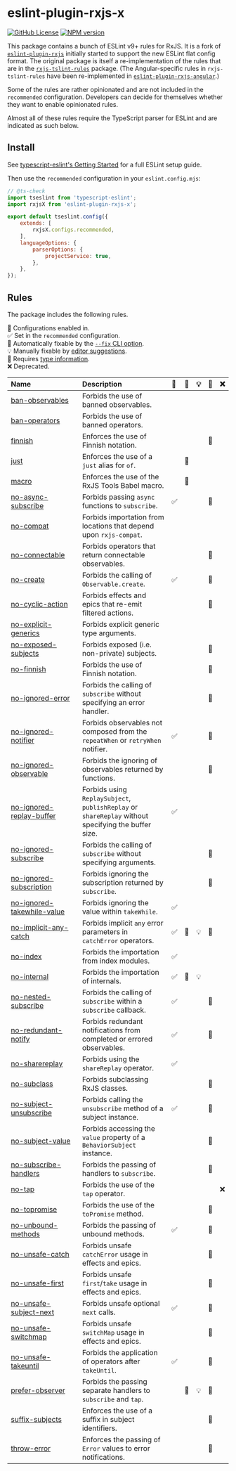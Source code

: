 # eslint-plugin-rxjs-x

[![GitHub License](https://img.shields.io/badge/license-MIT-blue.svg)](https://github.com/JasonWeinzierl/eslint-plugin-rxjs-x/blob/master/LICENSE)
[![NPM version](https://img.shields.io/npm/v/eslint-plugin-rxjs-x.svg)](https://www.npmjs.com/package/eslint-plugin-rxjs-x)

This package contains a bunch of ESLint v9+ rules for RxJS.
It is a fork of [`eslint-plugin-rxjs`](https://github.com/cartant/eslint-plugin-rxjs)
initially started to support the new ESLint flat config format.
The original package is itself a re-implementation of the rules that are in the [`rxjs-tslint-rules`](https://github.com/cartant/rxjs-tslint-rules) package.
(The Angular-specific rules in `rxjs-tslint-rules` have been re-implemented in [`eslint-plugin-rxjs-angular`](https://github.com/cartant/eslint-plugin-rxjs-angular).)

Some of the rules are rather opinionated and are not included in the `recommended` configuration. Developers can decide for themselves whether they want to enable opinionated rules.

Almost all of these rules require the TypeScript parser for ESLint and are indicated as such below.

## Install

See [typescript-eslint's Getting Started](https://typescript-eslint.io/getting-started) for a full ESLint setup guide.

Then use the `recommended` configuration in your `eslint.config.mjs`:

```js
// @ts-check
import tseslint from 'typescript-eslint';
import rxjsX from 'eslint-plugin-rxjs-x';

export default tseslint.config({
    extends: [
        rxjsX.configs.recommended,
    ],
    languageOptions: {
        parserOptions: {
            projectService: true,
        },
    },
});
```

## Rules

The package includes the following rules.

💼 Configurations enabled in.\
✅ Set in the `recommended` configuration.\
🔧 Automatically fixable by the [`--fix` CLI option](https://eslint.org/docs/user-guide/command-line-interface#--fix).\
💡 Manually fixable by [editor suggestions](https://eslint.org/docs/latest/use/core-concepts#rule-suggestions).\
💭 Requires [type information](https://typescript-eslint.io/linting/typed-linting).\
❌ Deprecated.

| Name                                                                   | Description                                                                                         | 💼 | 🔧 | 💡 | 💭 | ❌ |
| :--------------------------------------------------------------------- | :-------------------------------------------------------------------------------------------------- | :- | :- | :- | :- | :- |
| [ban-observables](docs/rules/ban-observables.md)                       | Forbids the use of banned observables.                                                              |    |    |    |    |    |
| [ban-operators](docs/rules/ban-operators.md)                           | Forbids the use of banned operators.                                                                |    |    |    |    |    |
| [finnish](docs/rules/finnish.md)                                       | Enforces the use of Finnish notation.                                                               |    |    |    | 💭 |    |
| [just](docs/rules/just.md)                                             | Enforces the use of a `just` alias for `of`.                                                        |    | 🔧 |    |    |    |
| [macro](docs/rules/macro.md)                                           | Enforces the use of the RxJS Tools Babel macro.                                                     |    | 🔧 |    |    |    |
| [no-async-subscribe](docs/rules/no-async-subscribe.md)                 | Forbids passing `async` functions to `subscribe`.                                                   | ✅ |    |    | 💭 |    |
| [no-compat](docs/rules/no-compat.md)                                   | Forbids importation from locations that depend upon `rxjs-compat`.                                  |    |    |    |    |    |
| [no-connectable](docs/rules/no-connectable.md)                         | Forbids operators that return connectable observables.                                              |    |    |    | 💭 |    |
| [no-create](docs/rules/no-create.md)                                   | Forbids the calling of `Observable.create`.                                                         | ✅ |    |    | 💭 |    |
| [no-cyclic-action](docs/rules/no-cyclic-action.md)                     | Forbids effects and epics that re-emit filtered actions.                                            |    |    |    | 💭 |    |
| [no-explicit-generics](docs/rules/no-explicit-generics.md)             | Forbids explicit generic type arguments.                                                            |    |    |    |    |    |
| [no-exposed-subjects](docs/rules/no-exposed-subjects.md)               | Forbids exposed (i.e. non-private) subjects.                                                        |    |    |    | 💭 |    |
| [no-finnish](docs/rules/no-finnish.md)                                 | Forbids the use of Finnish notation.                                                                |    |    |    | 💭 |    |
| [no-ignored-error](docs/rules/no-ignored-error.md)                     | Forbids the calling of `subscribe` without specifying an error handler.                             |    |    |    | 💭 |    |
| [no-ignored-notifier](docs/rules/no-ignored-notifier.md)               | Forbids observables not composed from the `repeatWhen` or `retryWhen` notifier.                     | ✅ |    |    | 💭 |    |
| [no-ignored-observable](docs/rules/no-ignored-observable.md)           | Forbids the ignoring of observables returned by functions.                                          |    |    |    | 💭 |    |
| [no-ignored-replay-buffer](docs/rules/no-ignored-replay-buffer.md)     | Forbids using `ReplaySubject`, `publishReplay` or `shareReplay` without specifying the buffer size. | ✅ |    |    |    |    |
| [no-ignored-subscribe](docs/rules/no-ignored-subscribe.md)             | Forbids the calling of `subscribe` without specifying arguments.                                    |    |    |    | 💭 |    |
| [no-ignored-subscription](docs/rules/no-ignored-subscription.md)       | Forbids ignoring the subscription returned by `subscribe`.                                          |    |    |    | 💭 |    |
| [no-ignored-takewhile-value](docs/rules/no-ignored-takewhile-value.md) | Forbids ignoring the value within `takeWhile`.                                                      | ✅ |    |    |    |    |
| [no-implicit-any-catch](docs/rules/no-implicit-any-catch.md)           | Forbids implicit `any` error parameters in `catchError` operators.                                  | ✅ | 🔧 | 💡 | 💭 |    |
| [no-index](docs/rules/no-index.md)                                     | Forbids the importation from index modules.                                                         | ✅ |    |    |    |    |
| [no-internal](docs/rules/no-internal.md)                               | Forbids the importation of internals.                                                               | ✅ | 🔧 | 💡 |    |    |
| [no-nested-subscribe](docs/rules/no-nested-subscribe.md)               | Forbids the calling of `subscribe` within a `subscribe` callback.                                   | ✅ |    |    | 💭 |    |
| [no-redundant-notify](docs/rules/no-redundant-notify.md)               | Forbids redundant notifications from completed or errored observables.                              | ✅ |    |    | 💭 |    |
| [no-sharereplay](docs/rules/no-sharereplay.md)                         | Forbids using the `shareReplay` operator.                                                           | ✅ |    |    |    |    |
| [no-subclass](docs/rules/no-subclass.md)                               | Forbids subclassing RxJS classes.                                                                   |    |    |    | 💭 |    |
| [no-subject-unsubscribe](docs/rules/no-subject-unsubscribe.md)         | Forbids calling the `unsubscribe` method of a subject instance.                                     | ✅ |    |    | 💭 |    |
| [no-subject-value](docs/rules/no-subject-value.md)                     | Forbids accessing the `value` property of a `BehaviorSubject` instance.                             |    |    |    | 💭 |    |
| [no-subscribe-handlers](docs/rules/no-subscribe-handlers.md)           | Forbids the passing of handlers to `subscribe`.                                                     |    |    |    | 💭 |    |
| [no-tap](docs/rules/no-tap.md)                                         | Forbids the use of the `tap` operator.                                                              |    |    |    |    | ❌ |
| [no-topromise](docs/rules/no-topromise.md)                             | Forbids the use of the `toPromise` method.                                                          |    |    |    | 💭 |    |
| [no-unbound-methods](docs/rules/no-unbound-methods.md)                 | Forbids the passing of unbound methods.                                                             | ✅ |    |    | 💭 |    |
| [no-unsafe-catch](docs/rules/no-unsafe-catch.md)                       | Forbids unsafe `catchError` usage in effects and epics.                                             |    |    |    | 💭 |    |
| [no-unsafe-first](docs/rules/no-unsafe-first.md)                       | Forbids unsafe `first`/`take` usage in effects and epics.                                           |    |    |    | 💭 |    |
| [no-unsafe-subject-next](docs/rules/no-unsafe-subject-next.md)         | Forbids unsafe optional `next` calls.                                                               | ✅ |    |    | 💭 |    |
| [no-unsafe-switchmap](docs/rules/no-unsafe-switchmap.md)               | Forbids unsafe `switchMap` usage in effects and epics.                                              |    |    |    | 💭 |    |
| [no-unsafe-takeuntil](docs/rules/no-unsafe-takeuntil.md)               | Forbids the application of operators after `takeUntil`.                                             | ✅ |    |    | 💭 |    |
| [prefer-observer](docs/rules/prefer-observer.md)                       | Forbids the passing separate handlers to `subscribe` and `tap`.                                     |    | 🔧 | 💡 | 💭 |    |
| [suffix-subjects](docs/rules/suffix-subjects.md)                       | Enforces the use of a suffix in subject identifiers.                                                |    |    |    | 💭 |    |
| [throw-error](docs/rules/throw-error.md)                               | Enforces the passing of `Error` values to error notifications.                                      |    |    |    | 💭 |    |
